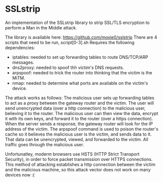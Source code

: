 # SSLstrip
An implementation of the SSLstrip library to strip SSL/TLS encryption to perform a Man in the Middle attack.

The library is available here: https://github.com/moxie0/sslstrip
There are 4 scripts that need to be run, script[0-3].sh
Requires the following dependencies:
  - iptables: needed to set up forwarding tables to route DNS/TCP/ARP messages.
  - dns2proxy: needed to spoof thh victim's DNS requests.
  - arpspoof: needed to trick the router into thinking that the victim is the MiTM.
  - nmap: needed to determine what ports are available on the victim's device.

The attack works as follows:
The malicious user sets up forwarding tables to act as a proxy between the gateway router and the victim.
The user will send unencrypted data (over a http connection) to the malicious user, believing it to the router. The malicious user can then view the data, encrypt it with its own keys, and forward it to the router (over a https connection). 
When the server sends a response, the gateway router will look for the IP address of the victim. The arpspoof command is used to poison the router's cache so it believes the malicious user is the victim, and sends data to it. That data can be unencrypted, viewed, and forwarded to the victim. All traffic goes through the malicious user.

Unfortunatley, moderm browsers use HSTS (HTTP Strict Transport Security), in order to force packet transmission over HTTPS connections. This method of attacking establishes a http connection between the victim and the malicious machine, so this attack vector does not work on many devices now :(
